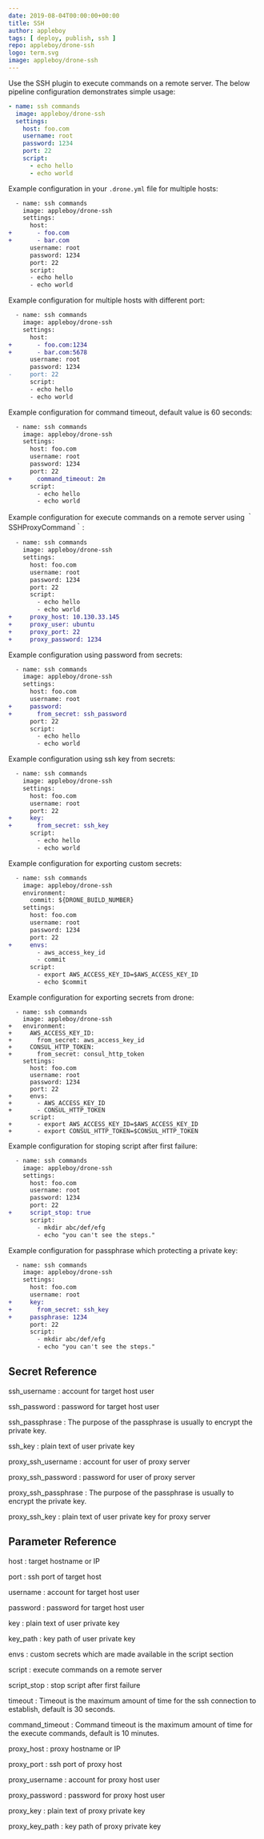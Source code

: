 ```yaml
---
date: 2019-08-04T00:00:00+00:00
title: SSH
author: appleboy
tags: [ deploy, publish, ssh ]
repo: appleboy/drone-ssh
logo: term.svg
image: appleboy/drone-ssh
---
```


Use the SSH plugin to execute commands on a remote server. The below pipeline configuration demonstrates simple usage:

```yaml
- name: ssh commands
  image: appleboy/drone-ssh
  settings:
    host: foo.com
    username: root
    password: 1234
    port: 22
    script:
      - echo hello
      - echo world
```

Example configuration in your `.drone.yml` file for multiple hosts:

```diff
  - name: ssh commands
    image: appleboy/drone-ssh
    settings:
      host:
+       - foo.com
+       - bar.com
      username: root
      password: 1234
      port: 22
      script:
      - echo hello
      - echo world
```

Example configuration for multiple hosts with different port:

```diff
  - name: ssh commands
    image: appleboy/drone-ssh
    settings:
      host:
+       - foo.com:1234
+       - bar.com:5678
      username: root
      password: 1234
-     port: 22
      script:
      - echo hello
      - echo world
```

Example configuration for command timeout, default value is 60 seconds:

```diff
  - name: ssh commands
    image: appleboy/drone-ssh
    settings:
      host: foo.com
      username: root
      password: 1234
      port: 22
+       command_timeout: 2m
      script:
        - echo hello
        - echo world
```

Example configuration for execute commands on a remote server using ｀SSHProxyCommand｀:

```diff
  - name: ssh commands
    image: appleboy/drone-ssh
    settings:
      host: foo.com
      username: root
      password: 1234
      port: 22
      script:
        - echo hello
        - echo world
+     proxy_host: 10.130.33.145
+     proxy_user: ubuntu
+     proxy_port: 22
+     proxy_password: 1234
```

Example configuration using password from secrets:

```diff
  - name: ssh commands
    image: appleboy/drone-ssh
    settings:
      host: foo.com
      username: root
+     password:
+       from_secret: ssh_password
      port: 22
      script:
        - echo hello
        - echo world
```

Example configuration using ssh key from secrets:

```diff
  - name: ssh commands
    image: appleboy/drone-ssh
    settings:
      host: foo.com
      username: root
      port: 22
+     key:
+       from_secret: ssh_key
      script:
        - echo hello
        - echo world
```

Example configuration for exporting custom secrets:

```diff
  - name: ssh commands
    image: appleboy/drone-ssh
    environment:
      commit: ${DRONE_BUILD_NUMBER}
    settings:
      host: foo.com
      username: root
      password: 1234
      port: 22
+     envs:
        - aws_access_key_id
        - commit
      script:
        - export AWS_ACCESS_KEY_ID=$AWS_ACCESS_KEY_ID
        - echo $commit
```

Example configuration for exporting secrets from drone:

```
  - name: ssh commands
    image: appleboy/drone-ssh
+   environment:
+     AWS_ACCESS_KEY_ID:
+       from_secret: aws_access_key_id
+     CONSUL_HTTP_TOKEN:
+       from_secret: consul_http_token
    settings:
      host: foo.com
      username: root
      password: 1234
      port: 22
+     envs:
+       - AWS_ACCESS_KEY_ID
+       - CONSUL_HTTP_TOKEN
      script:
+       - export AWS_ACCESS_KEY_ID=$AWS_ACCESS_KEY_ID
+       - export CONSUL_HTTP_TOKEN=$CONSUL_HTTP_TOKEN
```

Example configuration for stoping script after first failure:

```diff
  - name: ssh commands
    image: appleboy/drone-ssh
    settings:
      host: foo.com
      username: root
      password: 1234
      port: 22
+     script_stop: true
      script:
        - mkdir abc/def/efg
        - echo "you can't see the steps."
```

Example configuration for passphrase which protecting a private key:

```diff
  - name: ssh commands
    image: appleboy/drone-ssh
    settings:
      host: foo.com
      username: root
+     key:
+       from_secret: ssh_key
+     passphrase: 1234
      port: 22
      script:
        - mkdir abc/def/efg
        - echo "you can't see the steps."
```

## Secret Reference

ssh_username
: account for target host user

ssh_password
: password for target host user

ssh_passphrase
: The purpose of the passphrase is usually to encrypt the private key.

ssh_key
: plain text of user private key

proxy_ssh_username
: account for user of proxy server

proxy_ssh_password
: password for user of proxy server

proxy_ssh_passphrase
: The purpose of the passphrase is usually to encrypt the private key.

proxy_ssh_key
: plain text of user private key for proxy server

## Parameter Reference

host
: target hostname or IP

port
: ssh port of target host

username
: account for target host user

password
: password for target host user

key
: plain text of user private key

key_path
: key path of user private key

envs
: custom secrets which are made available in the script section

script
: execute commands on a remote server

script_stop
: stop script after first failure

timeout
: Timeout is the maximum amount of time for the ssh connection to establish, default is 30 seconds.

command_timeout
: Command timeout is the maximum amount of time for the execute commands, default is 10 minutes.

proxy_host
: proxy hostname or IP

proxy_port
: ssh port of proxy host

proxy_username
: account for proxy host user

proxy_password
: password for proxy host user

proxy_key
: plain text of proxy private key

proxy_key_path
: key path of proxy private key
